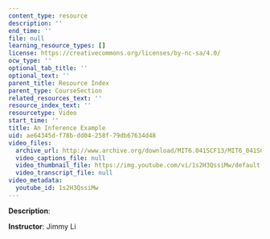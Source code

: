 ```yaml
---
content_type: resource
description: ''
end_time: ''
file: null
learning_resource_types: []
license: https://creativecommons.org/licenses/by-nc-sa/4.0/
ocw_type: ''
optional_tab_title: ''
optional_text: ''
parent_title: Resource Index
parent_type: CourseSection
related_resources_text: ''
resource_index_text: ''
resourcetype: Video
start_time: ''
title: An Inference Example
uid: ae64345d-f78b-dd04-258f-79db67634d48
video_files:
  archive_url: http://www.archive.org/download/MIT6.041SCF13/MIT6_041SCF13_An_Inference_Example_300k.mp4
  video_captions_file: null
  video_thumbnail_file: https://img.youtube.com/vi/1s2H3QssiMw/default.jpg
  video_transcript_file: null
video_metadata:
  youtube_id: 1s2H3QssiMw
---
```


**Description**:

**Instructor**: Jimmy Li

